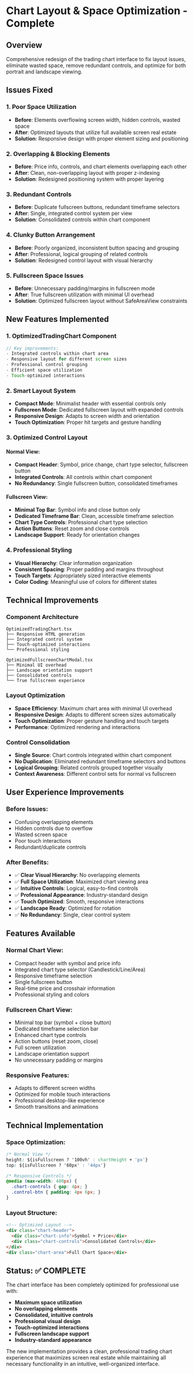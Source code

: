 # Chart Layout & Space Optimization - Complete

## Overview
Comprehensive redesign of the trading chart interface to fix layout issues, eliminate wasted space, remove redundant controls, and optimize for both portrait and landscape viewing.

## Issues Fixed

### **1. Poor Space Utilization**
- **Before**: Elements overflowing screen width, hidden controls, wasted space
- **After**: Optimized layouts that utilize full available screen real estate
- **Solution**: Responsive design with proper element sizing and positioning

### **2. Overlapping & Blocking Elements**
- **Before**: Price info, controls, and chart elements overlapping each other
- **After**: Clean, non-overlapping layout with proper z-indexing
- **Solution**: Redesigned positioning system with proper layering

### **3. Redundant Controls**
- **Before**: Duplicate fullscreen buttons, redundant timeframe selectors
- **After**: Single, integrated control system per view
- **Solution**: Consolidated controls within chart component

### **4. Clunky Button Arrangement**
- **Before**: Poorly organized, inconsistent button spacing and grouping
- **After**: Professional, logical grouping of related controls
- **Solution**: Redesigned control layout with visual hierarchy

### **5. Fullscreen Space Issues**
- **Before**: Unnecessary padding/margins in fullscreen mode
- **After**: True fullscreen utilization with minimal UI overhead
- **Solution**: Optimized fullscreen layout without SafeAreaView constraints

## New Features Implemented

### **1. OptimizedTradingChart Component**
```typescript
// Key improvements:
- Integrated controls within chart area
- Responsive layout for different screen sizes  
- Professional control grouping
- Efficient space utilization
- Touch-optimized interactions
```

### **2. Smart Layout System**
- **Compact Mode**: Minimalist header with essential controls only
- **Fullscreen Mode**: Dedicated fullscreen layout with expanded controls
- **Responsive Design**: Adapts to screen width and orientation
- **Touch Optimization**: Proper hit targets and gesture handling

### **3. Optimized Control Layout**

#### Normal View:
- **Compact Header**: Symbol, price change, chart type selector, fullscreen button
- **Integrated Controls**: All controls within chart component
- **No Redundancy**: Single fullscreen button, consolidated timeframes

#### Fullscreen View:
- **Minimal Top Bar**: Symbol info and close button only
- **Dedicated Timeframe Bar**: Clean, accessible timeframe selection
- **Chart Type Controls**: Professional chart type selection
- **Action Buttons**: Reset zoom and close controls
- **Landscape Support**: Ready for orientation changes

### **4. Professional Styling**
- **Visual Hierarchy**: Clear information organization
- **Consistent Spacing**: Proper padding and margins throughout
- **Touch Targets**: Appropriately sized interactive elements
- **Color Coding**: Meaningful use of colors for different states

## Technical Improvements

### **Component Architecture**
```
OptimizedTradingChart.tsx
├── Responsive HTML generation
├── Integrated control system
├── Touch-optimized interactions
└── Professional styling

OptimizedFullscreenChartModal.tsx  
├── Minimal UI overhead
├── Landscape orientation support
├── Consolidated controls
└── True fullscreen experience
```

### **Layout Optimization**
- **Space Efficiency**: Maximum chart area with minimal UI overhead
- **Responsive Design**: Adapts to different screen sizes automatically
- **Touch Optimization**: Proper gesture handling and touch targets
- **Performance**: Optimized rendering and interactions

### **Control Consolidation**
- **Single Source**: Chart controls integrated within chart component
- **No Duplication**: Eliminated redundant timeframe selectors and buttons
- **Logical Grouping**: Related controls grouped together visually
- **Context Awareness**: Different control sets for normal vs fullscreen

## User Experience Improvements

### **Before Issues:**
- Confusing overlapping elements
- Hidden controls due to overflow
- Wasted screen space
- Poor touch interactions
- Redundant/duplicate controls

### **After Benefits:**
- ✅ **Clear Visual Hierarchy**: No overlapping elements
- ✅ **Full Space Utilization**: Maximized chart viewing area  
- ✅ **Intuitive Controls**: Logical, easy-to-find controls
- ✅ **Professional Appearance**: Industry-standard design
- ✅ **Touch Optimized**: Smooth, responsive interactions
- ✅ **Landscape Ready**: Optimized for rotation
- ✅ **No Redundancy**: Single, clear control system

## Features Available

### **Normal Chart View:**
- Compact header with symbol and price info
- Integrated chart type selector (Candlestick/Line/Area)
- Responsive timeframe selection
- Single fullscreen button
- Real-time price and crosshair information
- Professional styling and colors

### **Fullscreen Chart View:**
- Minimal top bar (symbol + close button)
- Dedicated timeframe selection bar  
- Enhanced chart type controls
- Action buttons (reset zoom, close)
- Full screen utilization
- Landscape orientation support
- No unnecessary padding or margins

### **Responsive Features:**
- Adapts to different screen widths
- Optimized for mobile touch interactions
- Professional desktop-like experience
- Smooth transitions and animations

## Technical Implementation

### **Space Optimization:**
```css
/* Normal View */
height: ${isFullscreen ? '100vh' : chartHeight + 'px'}
top: ${isFullscreen ? '60px' : '44px'}

/* Responsive Controls */
@media (max-width: 480px) {
  .chart-controls { gap: 4px; }
  .control-btn { padding: 4px 6px; }
}
```

### **Layout Structure:**
```html
<!-- Optimized Layout -->
<div class="chart-header">
  <div class="chart-info">Symbol + Price</div>
  <div class="chart-controls">Consolidated Controls</div>
</div>
<div class="chart-area">Full Chart Space</div>
```

## Status: ✅ COMPLETE

The chart interface has been completely optimized for professional use with:
- **Maximum space utilization**
- **No overlapping elements** 
- **Consolidated, intuitive controls**
- **Professional visual design**
- **Touch-optimized interactions**
- **Fullscreen landscape support**
- **Industry-standard appearance**

The new implementation provides a clean, professional trading chart experience that maximizes screen real estate while maintaining all necessary functionality in an intuitive, well-organized interface.
